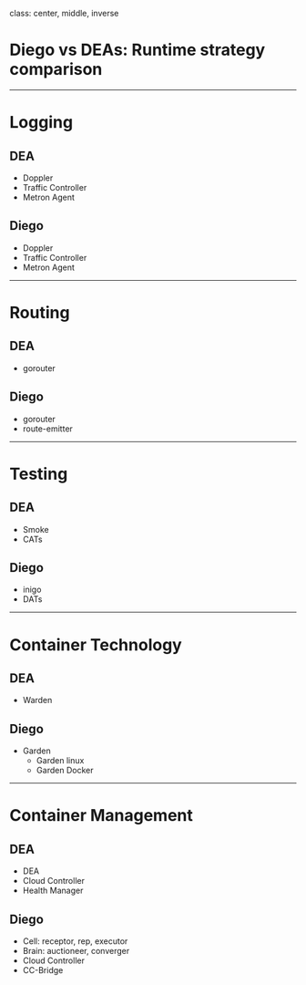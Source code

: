 class: center, middle, inverse

# Diego vs DEAs: Runtime strategy comparison

---
# Logging

## DEA

* Doppler
* Traffic Controller
* Metron Agent

## Diego

* Doppler
* Traffic Controller
* Metron Agent

---

# Routing

## DEA

* gorouter

## Diego

* gorouter
* route-emitter

---

# Testing

## DEA

* Smoke
* CATs

## Diego

* inigo
* DATs

---

# Container Technology

## DEA

* Warden

## Diego

* Garden
  - Garden linux
  - Garden Docker

---

# Container Management

## DEA

* DEA
* Cloud Controller
* Health Manager

## Diego

* Cell: receptor, rep, executor
* Brain: auctioneer, converger
* Cloud Controller
* CC-Bridge

